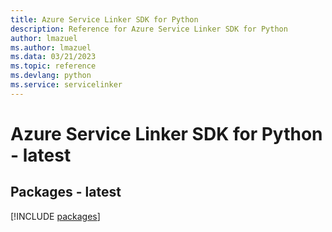 ```yaml
---
title: Azure Service Linker SDK for Python
description: Reference for Azure Service Linker SDK for Python
author: lmazuel
ms.author: lmazuel
ms.data: 03/21/2023
ms.topic: reference
ms.devlang: python
ms.service: servicelinker
---
```

# Azure Service Linker SDK for Python - latest
## Packages - latest
[!INCLUDE [packages](service-linker-index.md)]